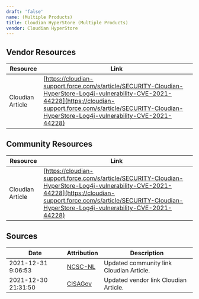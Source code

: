 ```yaml
---
draft: 'false'
name: (Multiple Products)
title: Cloudian HyperStore (Multiple Products)
vendor: Cloudian HyperStore
---
```


## Vendor Resources
| Resource | Link |
| --- | --- |
| Cloudian Article | [https://cloudian-support.force.com/s/article/SECURITY-Cloudian-HyperStore-Log4j-vulnerability-CVE-2021-44228](https://cloudian-support.force.com/s/article/SECURITY-Cloudian-HyperStore-Log4j-vulnerability-CVE-2021-44228) |

## Community Resources
| Resource | Link |
| --- | --- |
| Cloudian Article | [https://cloudian-support.force.com/s/article/SECURITY-Cloudian-HyperStore-Log4j-vulnerability-CVE-2021-44228](https://cloudian-support.force.com/s/article/SECURITY-Cloudian-HyperStore-Log4j-vulnerability-CVE-2021-44228) |


## Sources
| Date | Attribution | Description |
| --- | --- | --- |
| 2021-12-31 9:06:53 | [NCSC-NL](https://github.com/NCSC-NL/log4shell/blob/main/software/README.md) | Updated community link Cloudian Article.  |
| 2021-12-30 21:31:50 | [CISAGov](https://raw.githubusercontent.com/cisagov/log4j-affected-db/develop/README.md) | Updated vendor link Cloudian Article.  |
